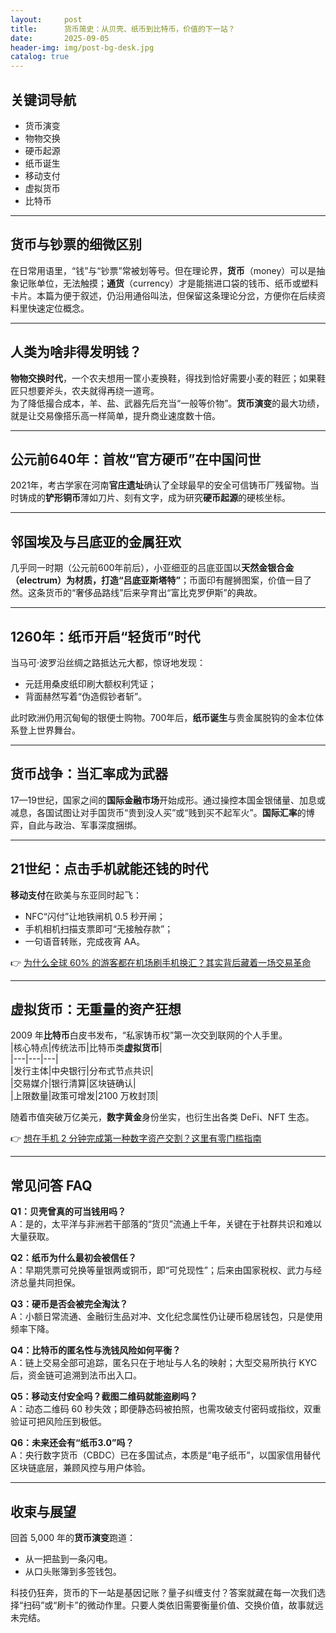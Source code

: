 ```yaml
---
layout:     post
title:      货币简史：从贝壳、纸币到比特币，价值的下一站？
date:       2025-09-05
header-img: img/post-bg-desk.jpg
catalog: true
---
```


## 关键词导航
- 货币演变  
- 物物交换  
- 硬币起源  
- 纸币诞生  
- 移动支付  
- 虚拟货币  
- 比特币  

---

## 货币与钞票的细微区别
在日常用语里，“钱”与“钞票”常被划等号。但在理论界，**货币**（money）可以是抽象记账单位，无法触摸；**通货**（currency）才是能揣进口袋的钱币、纸币或塑料卡片。本篇为便于叙述，仍沿用通俗叫法，但保留这条理论分岔，方便你在后续资料里快速定位概念。

---

## 人类为啥非得发明钱？
**物物交换时代**，一个农夫想用一筐小麦换鞋，得找到恰好需要小麦的鞋匠；如果鞋匠只想要斧头，农夫就得再绕一道弯。  
为了降低撮合成本，羊、盐、武器先后充当“一般等价物”。**货币演变**的最大功绩，就是让交易像搭乐高一样简单，提升商业速度数十倍。

---

## 公元前640年：首枚“官方硬币”在中国问世
2021年，考古学家在河南**官庄遗址**确认了全球最早的安全可信铸币厂残留物。当时铸成的**铲形铜币**薄如刀片、刻有文字，成为研究**硬币起源**的硬核坐标。

---

## 邻国埃及与吕底亚的金属狂欢
几乎同一时期（公元前600年前后），小亚细亚的吕底亚国以**天然金银合金（electrum）**为材质，打造**“吕底亚斯塔特”**；币面印有醒狮图案，价值一目了然。这条货币的“奢侈品路线”后来孕育出“富比克罗伊斯”的典故。

---

## 1260年：纸币开启“轻货币”时代
当马可·波罗沿丝绸之路抵达元大都，惊讶地发现：  
- 元廷用桑皮纸印刷大额权利凭证；  
- 背面赫然写着“伪造假钞者斩”。  

此时欧洲仍用沉甸甸的银便士购物。700年后，**纸币诞生**与贵金属脱钩的金本位体系登上世界舞台。

---

## 货币战争：当汇率成为武器
17—19世纪，国家之间的**国际金融市场**开始成形。通过操控本国金银储量、加息或减息，各国试图让对手国货币“贵到没人买”或“贱到买不起军火”。**国际汇率**的博弈，自此与政治、军事深度捆绑。

---

## 21世纪：点击手机就能还钱的时代
**移动支付**在欧美与东亚同时起飞：  
- NFC“闪付”让地铁闸机 0.5 秒开闸；  
- 手机相机扫描支票即可“无接触存款”；  
- 一句语音转账，完成夜宵 AA。  

👉 [为什么全球 60% 的游客都在机场刷手机换汇？其实背后藏着一场交易革命](https://okxdog.com/)

---

## 虚拟货币：无重量的资产狂想
2009 年**比特币**白皮书发布，“私家铸币权”第一次交到联网的个人手里。  
|核心特点|传统法币|比特币类**虚拟货币**|  
|---|---|---|  
|发行主体|中央银行|分布式节点共识|  
|交易媒介|银行清算|区块链确认|  
|上限数量|政策可增发|2100 万枚封顶|  

随着市值突破万亿美元，**数字黄金**身份坐实，也衍生出各类 DeFi、NFT 生态。  

👉 [想在手机 2 分钟完成第一种数字资产交割？这里有零门槛指南](https://okxdog.com/)

---

## 常见问答 FAQ

**Q1：贝壳曾真的可当钱用吗？**  
A：是的，太平洋与非洲若干部落的“货贝”流通上千年，关键在于社群共识和难以大量获取。

**Q2：纸币为什么最初会被信任？**  
A：早期凭票可兑换等量银两或铜币，即“可兑现性”；后来由国家税权、武力与经济总量共同担保。

**Q3：硬币是否会被完全淘汰？**  
A：小额日常流通、金融衍生品对冲、文化纪念属性仍让硬币稳居钱包，只是使用频率下降。

**Q4：比特币的匿名性与洗钱风险如何平衡？**  
A：链上交易全部可追踪，匿名只在于地址与人名的映射；大型交易所执行 KYC 后，资金链可追溯到法币出入口。

**Q5：移动支付安全吗？截图二维码就能盗刷吗？**  
A：动态二维码 60 秒失效；即便静态码被拍照，也需攻破支付密码或指纹，双重验证可把风险压到极低。

**Q6：未来还会有“纸币3.0”吗？**  
A：央行数字货币（CBDC）已在多国试点，本质是“电子纸币”，以国家信用替代区块链底层，兼顾风控与用户体验。

---

## 收束与展望
回首 5,000 年的**货币演变**跑道：  
- 从一把盐到一条闪电。  
- 从口头账簿到多签钱包。  

科技仍狂奔，货币的下一站是基因记账？量子纠缠支付？答案就藏在每一次我们选择“扫码”或“刷卡”的微动作里。只要人类依旧需要衡量价值、交换价值，故事就远未完结。